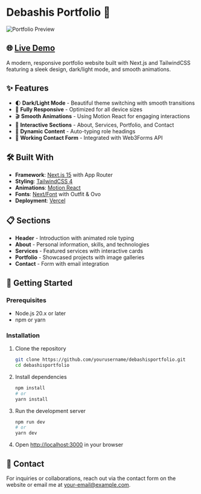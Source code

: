 # Debashis Portfolio 🚀

![Portfolio Preview](https://i.ibb.co/YNn9rcG/portfolio-preview.png)

## 🌐 [Live Demo](https://debashisportfolio.vercel.app/)

A modern, responsive portfolio website built with Next.js and TailwindCSS featuring a sleek design, dark/light mode, and smooth animations.

## ✨ Features

- 🌓 **Dark/Light Mode** - Beautiful theme switching with smooth transitions
- 📱 **Fully Responsive** - Optimized for all device sizes
- 🎬 **Smooth Animations** - Using Motion React for engaging interactions
- 🎯 **Interactive Sections** - About, Services, Portfolio, and Contact
- 🔄 **Dynamic Content** - Auto-typing role headings
- 💌 **Working Contact Form** - Integrated with Web3Forms API

## 🛠️ Built With

- **Framework**: [Next.js 15](https://nextjs.org/) with App Router
- **Styling**: [TailwindCSS 4](https://tailwindcss.com/)
- **Animations**: [Motion React](https://www.framer.com/motion/)
- **Fonts**: [Next/Font](https://nextjs.org/docs/app/building-your-application/optimizing/fonts) with Outfit & Ovo
- **Deployment**: [Vercel](https://vercel.com/)

## 📋 Sections

- **Header** - Introduction with animated role typing
- **About** - Personal information, skills, and technologies
- **Services** - Featured services with interactive cards
- **Portfolio** - Showcased projects with image galleries
- **Contact** - Form with email integration

## 🚀 Getting Started

### Prerequisites

- Node.js 20.x or later
- npm or yarn

### Installation

1. Clone the repository
   ```bash
   git clone https://github.com/yourusername/debashisportfolio.git
   cd debashisportfolio
   ```
2. Install dependencies
   ```bash
   npm install
   # or
   yarn install
   ```
3. Run the development server
   ```bash
   npm run dev
   # or
   yarn dev
   ```
4. Open [http://localhost:3000](http://localhost:3000) in your browser

## 📧 Contact

For inquiries or collaborations, reach out via the contact form on the website or email me at [your-email@example.com](mailto:your-email@example.com).
